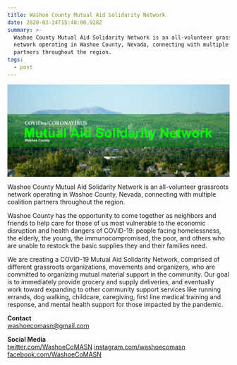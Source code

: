 ```yaml
---
title: Washoe County Mutual Aid Solidarity Network
date: 2020-03-24T15:48:00.928Z
summary: >-
  Washoe County Mutual Aid Solidarity Network is an all-volunteer grassroots
  network operating in Washoe County, Nevada, connecting with multiple coalition
  partners throughout the region.
tags:
  - post
---
```

<img src="/static/img/covid19-mutual-aid-network.png" alt="Washoe County Mutual Aid Solidarity Network Logo" title="Washoe County Mutual Aid Solidarity Network Logo" style="display:block;margin-left:auto;margin-right:auto;width:600px;" />

Washoe County Mutual Aid Solidarity Network is an all-volunteer grassroots network operating in Washoe County, Nevada, connecting with multiple coalition partners throughout the region.

Washoe County has the opportunity to come together as neighbors and friends to help care for those of us most vulnerable to the economic disruption and health dangers of COVID-19: people facing homelessness, the elderly, the young, the immunocompromised, the poor, and others who are unable to restock the basic supplies they and their families need.

We are creating a COVID-19 Mutual Aid Solidarity Network, comprised of different grassroots organizations, movements and organizers, who are committed to organizing mutual material support in the community. Our goal is to immediately provide grocery and supply deliveries, and eventually work toward expanding to other community support services like running errands, dog walking, childcare, caregiving, first line medical training and response, and mental health support for those impacted by the pandemic.

**Contact**\
[washoecomasn@gmail.com](mailto:washoecomasn@gmail.com)

**Social Media**\
[twitter.com/WashoeCoMASN](https://twitter.com/WashoeCoMASN) [instagram.com/washoecomasn](https://www.instagram.com/washoecomasn/) [facebook.com/WashoeCoMASN](https://www.facebook.com/Washoe-County-Mutual-Aid-Solidarity-Network-107028287594023/)